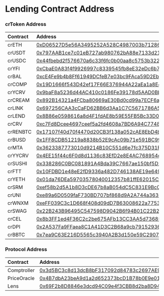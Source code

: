 # Lending Contract Address

### crToken Address

| Contract | Address |
| :--- | :--- |
| crETH | [0xD06527D5e56A3495252A528C4987003b712860eE](https://etherscan.io/address/0xD06527D5e56A3495252A528C4987003b712860eE) |
| crUSDT | [0x797AAB1ce7c01eB727ab980762bA88e7133d2157](https://etherscan.io/address/0x797AAB1ce7c01eB727ab980762bA88e7133d2157) |
| crUSDC | [0x44fbebd2f576670a6c33f6fc0b00aa8c5753b322](https://etherscan.io/address/0x44fbebd2f576670a6c33f6fc0b00aa8c5753b322) |
| crYFI | [0xCbaE0A83f4f9926997c8339545fb8eE32eDc6b76](https://etherscan.io/address/0xCbaE0A83f4f9926997c8339545fb8eE32eDc6b76) |
| crBAL | [0xcE4Fe9b4b8Ff61949DCfeB7e03bc9FAca59D2Eb3](https://etherscan.io/address/0xcE4Fe9b4b8Ff61949DCfeB7e03bc9FAca59D2Eb3) |
| crCOMP | [0x19D1666f543D42ef17F66E376944A22aEa1a8E46](https://etherscan.io/address/0x19D1666f543D42ef17F66E376944A22aEa1a8E46) |
| crYCRV | [0x9baF8a5236d44AC410c0186Fe39178d5AAD0Bb87](https://etherscan.io/address/0x9baF8a5236d44AC410c0186Fe39178d5AAD0Bb87) |
| crCREAM | [0x892B14321a4FCba80669aE30Bd0cd99a7ECF6aC0](https://etherscan.io/address/0x892B14321a4FCba80669aE30Bd0cd99a7ECF6aC0) |
| crLINK | [0x697256CAA3cCaFD62BB6d3Aa1C7C5671786A5fD9](https://etherscan.io/address/0x697256CAA3cCaFD62BB6d3Aa1C7C5671786A5fD9) |
| crLEND | [0x8B86e0598616a8d4F1fdAE8b59E55FB5Bc33D0d6](https://etherscan.io/address/0x8B86e0598616a8d4F1fdAE8b59E55FB5Bc33D0d6) |
| crCRV | [0xc7Fd8Dcee4697ceef5a2fd4608a7BD6A94C77480](https://etherscan.io/address/0xc7Fd8Dcee4697ceef5a2fd4608a7BD6A94C77480) |
| crRENBTC | [0x17107f40d70f4470d20CB3f138a052cAE8EbD4bE](https://etherscan.io/address/0x17107f40d70f4470d20CB3f138a052cAE8EbD4bE) |
| crBUSD | [0x1FF8CDB51219a8838b52E9cAc09b71e591BC998e](https://etherscan.io/address/0x1FF8CDB51219a8838b52E9cAc09b71e591BC998e) |
| crMTA | [0x3623387773010d9214B10C551d6e7fc375D31F58](https://etherscan.io/address/0x3623387773010d9214b10c551d6e7fc375d31f58) |
| crYYCRV | [0x4EE15f44c6F0d8d1136c83EfD2e8E4AC768954c6](https://etherscan.io/address/0x4EE15f44c6F0d8d1136c83EfD2e8E4AC768954c6) |
| crSUSHI | [0x338286C0BC081891A4Bda39C7667ae150bf5D206](https://etherscan.io/address/0x338286C0BC081891A4Bda39C7667ae150bf5D206) |
| crFTT | [0x10FDBD1e48eE2fD9336a482D746138AE19e649Db](https://etherscan.io/address/0x10FDBD1e48eE2fD9336a482D746138AE19e649Db) |
| crYETH | [0x01da76DEa59703578040012357b81ffE62015C2d](https://etherscan.io/address/0x01da76DEa59703578040012357b81ffE62015C2d) |
| crSRM | [0xef58b2d5A1b8D3cDE67b8aB054dC5C831E9Bc025](https://etherscan.io/address/0xef58b2d5A1b8D3cDE67b8aB054dC5C831E9Bc025) |
| crUNI | [0xe89a6D0509faF730BD707bf868d9A2A744a363C7](https://etherscan.io/address/0xe89a6D0509faF730BD707bf868d9A2A744a363C7) |
| crWNXM | [0xeFF039C3c1D668f408d09dD7B63008622a77532C](https://etherscan.io/address/0xeff039c3c1d668f408d09dd7b63008622a77532c) |
| crSWAG | [0x22B243B96495C547598D9042B6f94B01C22B2e9E](https://etherscan.io/address/0x22B243B96495C547598D9042B6f94B01C22B2e9E) |
| crCEL | [0x8b3FF1ed4F36C2c2be675AFb13CC3AA5d73685a5](https://etherscan.io/address/0x8b3ff1ed4f36c2c2be675afb13cc3aa5d73685a5) |
| crDPI | [0x2A537Fa9FFaea8C1A41D3C2B68a9cb791529366D](https://etherscan.io/address/0x2A537Fa9FFaea8C1A41D3C2B68a9cb791529366D) |
| crBBTC | [0x7ea9C63E216D5565c3940A2B3d150e59C2907Db3](https://etherscan.io/address/0x7ea9c63e216d5565c3940a2b3d150e59c2907db3) |

### Protocol Address

| Contract | Address |
| :--- | :--- |
| Comptroller | [0x3d5BC3c8d13dcB8bF317092d84783c2697AE9258](https://etherscan.io/address/0x3d5BC3c8d13dcB8bF317092d84783c2697AE9258) |
| PriceOracle | [0x4B7dbA23beA9d1a2d652373bcD1B78b0E9e0188a](https://etherscan.io/address/0x4B7dbA23beA9d1a2d652373bcD1B78b0E9e0188a) |
| Lens | [0x69F2b8D8846e3dcd94C09e4f3CBB8d2ba8D9423f](https://etherscan.io/address/0x69F2b8D8846e3dcd94C09e4f3CBB8d2ba8D9423f) |


